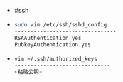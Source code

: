 - #ssh
- ```bash
  sudo vim /etc/ssh/sshd_config
  --------------------------------
  RSAAuthentication yes
  PubkeyAuthentication yes
  ```
- ```bash
  vim ~/.ssh/authorized_keys
  ------------------------------
  <粘贴公钥>
  ```